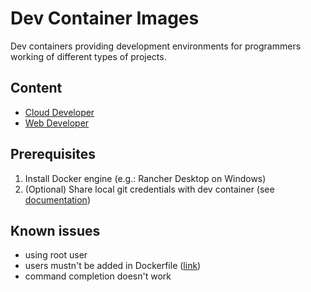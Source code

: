 # Dev Container Images

Dev containers providing development environments for programmers working of different types of projects.

## Content

* [Cloud Developer](cloud-developer/README.md)
* [Web Developer](web-developer/README.md)

## Prerequisites

1. Install Docker engine (e.g.: Rancher Desktop on Windows)
2. (Optional) Share local git credentials with dev container (see [documentation](https://code.visualstudio.com/remote/advancedcontainers/sharing-git-credentials))

## Known issues

* using root user
* users mustn't be added in Dockerfile ([link](https://cloud.google.com/workstations/docs/customize-container-images#cloud-workstations-base-image-structure))
* command completion doesn't work
